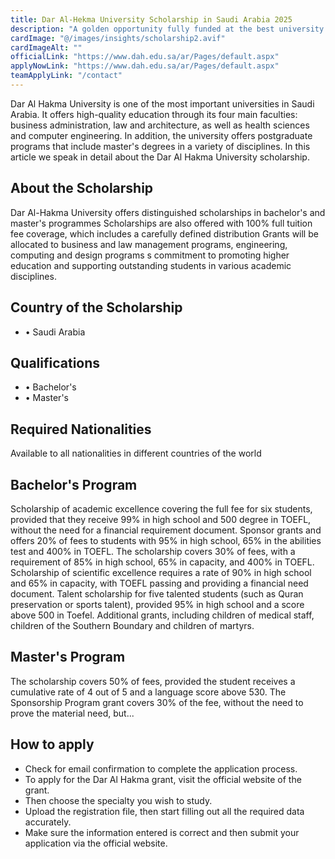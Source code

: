 ```yaml
---
title: Dar Al-Hekma University Scholarship in Saudi Arabia 2025
description: "A golden opportunity fully funded at the best university in Saudi Arabia, offering a fully funded scholarship supported by Dar Al-Hekma University."
cardImage: "@/images/insights/scholarship2.avif"  
cardImageAlt: ""
officialLink: "https://www.dah.edu.sa/ar/Pages/default.aspx"
applyNowLink: "https://www.dah.edu.sa/ar/Pages/default.aspx"
teamApplyLink: "/contact"
---
```

Dar Al Hakma University is one of the most important universities in Saudi Arabia. It offers high-quality education through its four main faculties: business administration, law and architecture, as well as health sciences and computer engineering. In addition, the university offers postgraduate programs that include master's degrees in a variety of disciplines. In this article we speak in detail about the Dar Al Hakma University scholarship. 

## About the Scholarship

Dar Al-Hakma University offers distinguished scholarships in bachelor's and master's programmes Scholarships are also offered with 100% full tuition fee coverage, which includes a carefully defined distribution Grants will be allocated to business and law management programs, engineering, computing and design programs s commitment to promoting higher education and supporting outstanding students in various academic disciplines.

## Country of the Scholarship
- • Saudi Arabia

## Qualifications
- • Bachelor's
- • Master's

## Required Nationalities
Available to all nationalities in different countries of the world

## Bachelor's Program 
Scholarship of academic excellence covering the full fee for six students, provided that they receive 99% in high school and 500 degree in TOEFL, without the need for a financial requirement document.
Sponsor grants and offers 20% of fees to students with 95% in high school, 65% in the abilities test and 400% in TOEFL.
The scholarship covers 30% of fees, with a requirement of 85% in high school, 65% in capacity, and 400% in TOEFL.
Scholarship of scientific excellence requires a rate of 90% in high school and 65% in capacity, with TOEFL passing and providing a financial need document.
Talent scholarship for five talented students (such as Quran preservation or sports talent), provided 95% in high school and a score above 500 in Toefel.
Additional grants, including children of medical staff, children of the Southern Boundary and children of martyrs.

## Master's Program 
The scholarship covers 50% of fees, provided the student receives a cumulative rate of 4 out of 5 and a language score above 530.
The Sponsorship Program grant covers 30% of the fee, without the need to prove the material need, but...

## How to apply
- Check for email confirmation to complete the application process.
- To apply for the Dar Al Hakma grant, visit the official website of the grant.
- Then choose the specialty you wish to study.
- Upload the registration file, then start filling out all the required data accurately.
- Make sure the information entered is correct and then submit your application via the official website.